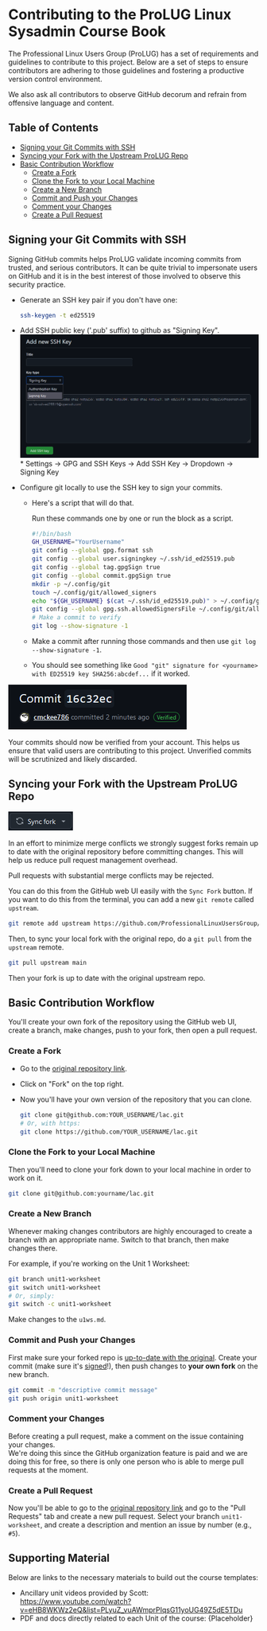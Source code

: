 # Contributing to the ProLUG Linux Sysadmin Course Book

The Professional Linux Users Group (ProLUG) has a set of requirements and guidelines to
contribute to this project. Below are a set of steps to ensure contributors are adhering
to those guidelines and fostering a productive version control environment.

We also ask all contributors to observe GitHub decorum and refrain from offensive language and content.

## Table of Contents

- [Signing your Git Commits with SSH](#signing-your-git-commits-with-ssh)
- [Syncing your Fork with the Upstream ProLUG Repo](#syncing-your-fork-with-the-upstream-prolug-repo)
- [Basic Contribution Workflow](#basic-contribution-workflow)
  - [Create a Fork](#create-a-fork)
  - [Clone the Fork to your Local Machine](#clone-the-fork-to-your-local-machine)
  - [Create a New Branch](#create-a-new-branch)
  - [Commit and Push your Changes](#commit-and-push-your-changes)
  - [Comment your Changes](#comment-your-changes)
  - [Create a Pull Request](#create-a-pull-request)

## Signing your Git Commits with SSH

Signing GitHub commits helps ProLUG validate incoming commits from trusted, and serious contributors.
It can be quite trivial to impersonate users on GitHub and it is in the best interest of those involved
to observe this security practice.

- Generate an SSH key pair if you don't have one:
  ```bash
  ssh-keygen -t ed25519
  ```
- Add SSH public key ('.pub' suffix) to github as "Signing Key".
  <img src="./assets/images/addkey.png"></img> \* Settings -> GPG and SSH Keys -> Add SSH Key -> Dropdown -> Signing Key
* Configure git locally to use the SSH key to sign your commits.
    * Here's a script that will do that.

      Run these commands one by one or run the block as a script.
      ```bash
      #!/bin/bash
      GH_USERNAME="YourUsername"
      git config --global gpg.format ssh
      git config --global user.signingkey ~/.ssh/id_ed25519.pub
      git config --global tag.gpgSign true
      git config --global commit.gpgSign true
      mkdir -p ~/.config/git
      touch ~/.config/git/allowed_signers
      echo "${GH_USERNAME} $(cat ~/.ssh/id_ed25519.pub)" > ~/.config/git/allowed_signers
      git config --global gpg.ssh.allowedSignersFile ~/.config/git/allowed_signers
      # Make a commit to verify
      git log --show-signature -1
      ```
    * Make a commit after running those commands and then use `git log --show-signature -1`.
    * You should see something like `Good "git" signature for <yourname> with ED25519 key SHA256:abcdef...` if it worked.

<img src="./assets/images/verified.png"></img>

Your commits should now be verified from your account. This helps us ensure that valid users are
contributing to this project. Unverified commits will be scrutinized and likely discarded.

## Syncing your Fork with the Upstream ProLUG Repo

<img src="./assets/images/syncfork.png"></img>

In an effort to minimize merge conflicts we strongly suggest forks remain up to date with
the original repository before committing changes. This will help us reduce pull request management overhead.

<div class = warning>
Pull requests with substantial merge conflicts may be rejected.
</div>

You can do this from the GitHub web UI easily with the `Sync Fork` button. If you want to do this from the terminal, you can add a new `git remote` called `upstream`.

```bash
git remote add upstream https://github.com/ProfessionalLinuxUsersGroup/lac.git
```

Then, to sync your local fork with the original repo, do a `git pull` from the `upstream` remote.

```bash
git pull upstream main
```

Then your fork is up to date with the original upstream repo.

## Basic Contribution Workflow

You'll create your own fork of the repository using the GitHub web UI, create a
branch, make changes, push to your fork, then open a pull request.

### Create a Fork

- Go to the [original repository link](https://github.com/ProfessionalLinuxUsersGroup/lac).
- Click on "Fork" on the top right.
- Now you'll have your own version of the repository that you can clone.

  ```bash
  git clone git@github.com:YOUR_USERNAME/lac.git
  # Or, with https:
  git clone https://github.com/YOUR_USERNAME/lac.git
  ```

### Clone the Fork to your Local Machine

Then you'll need to clone your fork down to your local machine in order to work on it.

```bash
git clone git@github.com:yourname/lac.git
```

### Create a New Branch

Whenever making changes contributors are highly encouraged to create a branch with an
appropriate name. Switch to that branch, then make changes there.

For example, if you're working on the Unit 1 Worksheet:

```bash
git branch unit1-worksheet
git switch unit1-worksheet
# Or, simply:
git switch -c unit1-worksheet
```

Make changes to the `u1ws.md`.

### Commit and Push your Changes

First make sure your forked repo is [up-to-date with the original](#syncing-your-fork-with-the-original).
Create your commit (make sure it's [signed](#signing-your-git-commits-with-ssh)!), then push changes to **your own fork** on the new branch.

```bash
git commit -m "descriptive commit message"
git push origin unit1-worksheet
```

### Comment your Changes

Before creating a pull request, make a comment on the issue containing your changes.  
We're doing this since the GitHub organization feature is paid and we are doing this for free, so there is only one person who is able to merge pull requests at the moment.

### Create a Pull Request

Now you'll be able to go to the [original repository link](https://github.com/ProfessionalLinuxUsersGroup/lac) and go to the "Pull Requests" tab and create a new pull request.
Select your branch `unit1-worksheet`, and create a description and mention an issue by number (e.g., `#5`).

## Supporting Material

Below are links to the necessary materials to build out the course templates:

- Ancillary unit videos provided by Scott: <https://www.youtube.com/watch?v=eHB8WKWz2eQ&list=PLyuZ_vuAWmprPIqsG11yoUG49Z5dE5TDu>
- PDF and docs directly related to each Unit of the course: {Placeholder}
